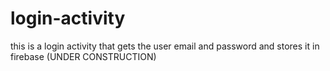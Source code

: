# login-activity
this is a login activity that gets the user email and password and stores it in firebase
                               (UNDER CONSTRUCTION)

